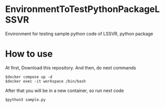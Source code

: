 # EnvironmentToTestPythonPackageLSSVR
Environment for testing sample python code of LSSVR, python package

# How to use

At first, Download this repository.
And then, do next commands
```
$docker compose up -d
$docker exec -it workspace /bin/bash
```

After that you will be in a new container, so run next code
```
$python3 sample.py
```
